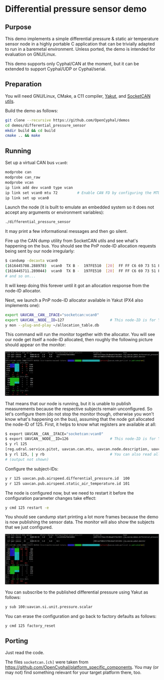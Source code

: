 # Differential pressure sensor demo

## Purpose

This demo implements a simple differential pressure & static air temperature sensor node
in a highly portable C application that can be trivially adapted to run in a baremetal environment.
Unless ported, the demo is intended for evaluation on GNU/Linux.

This demo supports only Cyphal/CAN at the moment, but it can be extended to support Cyphal/UDP or Cyphal/serial.


## Preparation

You will need GNU/Linux, CMake, a C11 compiler, [Yakut](https://github.com/OpenCyphal/yakut),
and [SocketCAN utils](https://github.com/linux-can/can-utils).

Build the demo as follows:

```bash
git clone --recursive https://github.com/OpenCyphal/demos
cd demos/differential_pressure_sensor
mkdir build && cd build
cmake .. && make
```


## Running

Set up a virtual CAN bus `vcan0`:

```bash
modprobe can
modprobe can_raw
modprobe vcan
ip link add dev vcan0 type vcan
ip link set vcan0 mtu 72         # Enable CAN FD by configuring the MTU of 64+8
ip link set up vcan0
```

Launch the node
(it is built to emulate an embedded system so it does not accept any arguments or environment variables):

```bash
./differential_pressure_sensor
```

It may print a few informational messages and then go silent.

Fire up the CAN dump utility from SocketCAN utils and see what's happening on the bus.
You should see the PnP node-ID allocation requests being sent by our node irregularly:

```bash
$ candump -decaxta vcan0
(1616445708.288978)  vcan0  TX B -  197FE510  [20]  FF FF C6 69 73 51 FF 4A EC 29 CD BA AB F2 FB E3 46 7C 00 E9
(1616445711.289044)  vcan0  TX B -  197FE510  [20]  FF FF C6 69 73 51 FF 4A EC 29 CD BA AB F2 FB E3 46 7C 00 EA
# and so on...
```

It will keep doing this forever until it got an allocation response from the node-ID allocator.

Next, we launch a PnP node-ID allocator available in Yakut (PX4 also implements one):

```bash
export UAVCAN__CAN__IFACE="socketcan:vcan0"
export UAVCAN__NODE__ID=127                     # This node-ID is for Yakut.
y mon --plug-and-play ~/allocation_table.db
```

This command will run the monitor together with the allocator.
You will see our node get itself a node-ID allocated,
then roughly the following picture should appear on the monitor:

<img src="docs/monitor-initial.png" alt="yakut monitor">

That means that our node is running, but it is unable to publish measurements because the respective subjects
remain unconfigured.
So let's configure them (do not stop the monitor though, otherwise you won't know what's happening on the bus),
assuming that the node got allocated the node-ID of 125.
First, it helps to know what registers are available at all:

```bash
$ export UAVCAN__CAN__IFACE="socketcan:vcan0"
$ export UAVCAN__NODE__ID=126                   # This node-ID is for Yakut.
$ y rl 125
[reg.udral.service.pitot, uavcan.can.mtu, uavcan.node.description, uavcan.node.id, uavcan.node.unique_id, uavcan.pub.airspeed.differential_pressure.id, uavcan.pub.airspeed.differential_pressure.type, uavcan.pub.airspeed.static_air_temperature.id, uavcan.pub.airspeed.static_air_temperature.type, udral.pnp.cookie]
$ y rl 125, | y rb                              # You can also read all registers like this
# (output not shown)
```

Configure the subject-IDs:

```bash
y r 125 uavcan.pub.airspeed.differential_pressure.id  100
y r 125 uavcan.pub.airspeed.static_air_temperature.id 101
```

The node is configured now, but we need to restart it before the configuration parameter changes take effect:

```bash
y cmd 125 restart -e
```

You should see candump start printing a lot more frames because the demo is now publishing the sensor data.
The monitor will also show the subjects that we just configured.

<img src="docs/monitor.png" alt="yakut monitor">

You can subscribe to the published differential pressure using Yakut as follows:

```bash
y sub 100:uavcan.si.unit.pressure.scalar
```

You can erase the configuration and go back to factory defaults as follows:

```bash
y cmd 125 factory_reset
```


## Porting

Just read the code.

The files `socketcan.[ch]` were taken from <https://github.com/OpenCyphal/platform_specific_components>.
You may (or may not) find something relevant for your target platform there, too.
